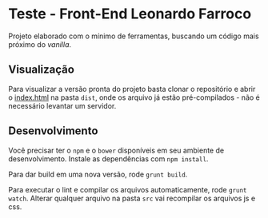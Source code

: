 # Teste - Front-End Leonardo Farroco
Projeto elaborado com o mínimo de ferramentas, buscando um código mais próximo do *vanilla*.

## Visualização

Para visualizar a versão pronta do projeto basta clonar o repositório e abrir o [index.html](dist/index.html) na pasta `dist`, onde os arquivo já estão pré-compilados - não é necessário levantar um servidor.

## Desenvolvimento

Você precisar ter o `npm` e o `bower` disponíveis em seu ambiente de desenvolvimento. Instale as dependências com `npm install`.

Para dar build em uma nova versão, rode `grunt build`.  

Para executar o lint e compilar os arquivos automaticamente, rode `grunt watch`. Alterar qualquer arquivo na pasta `src` vai recompilar os arquivos js e css.
